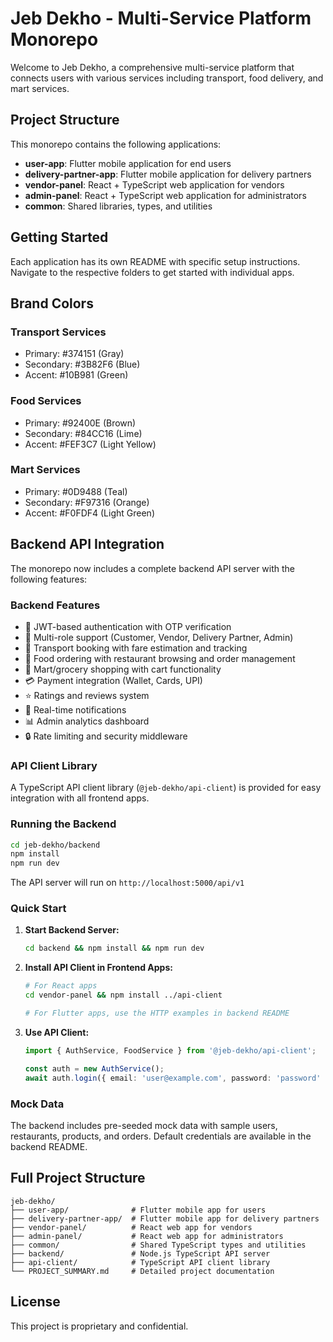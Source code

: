 # Jeb Dekho - Multi-Service Platform Monorepo

Welcome to Jeb Dekho, a comprehensive multi-service platform that connects users with various services including transport, food delivery, and mart services.

## Project Structure

This monorepo contains the following applications:

- **user-app**: Flutter mobile application for end users
- **delivery-partner-app**: Flutter mobile application for delivery partners
- **vendor-panel**: React + TypeScript web application for vendors
- **admin-panel**: React + TypeScript web application for administrators
- **common**: Shared libraries, types, and utilities

## Getting Started

Each application has its own README with specific setup instructions. Navigate to the respective folders to get started with individual apps.

## Brand Colors

### Transport Services
- Primary: #374151 (Gray)
- Secondary: #3B82F6 (Blue)
- Accent: #10B981 (Green)

### Food Services
- Primary: #92400E (Brown)
- Secondary: #84CC16 (Lime)
- Accent: #FEF3C7 (Light Yellow)

### Mart Services
- Primary: #0D9488 (Teal)
- Secondary: #F97316 (Orange)
- Accent: #F0FDF4 (Light Green)

## Backend API Integration

The monorepo now includes a complete backend API server with the following features:

### Backend Features
- 🔐 JWT-based authentication with OTP verification
- 👥 Multi-role support (Customer, Vendor, Delivery Partner, Admin)  
- 🚗 Transport booking with fare estimation and tracking
- 🍕 Food ordering with restaurant browsing and order management
- 🛒 Mart/grocery shopping with cart functionality
- 💳 Payment integration (Wallet, Cards, UPI)
- ⭐ Ratings and reviews system
- 📱 Real-time notifications
- 📊 Admin analytics dashboard
- 🔒 Rate limiting and security middleware

### API Client Library

A TypeScript API client library (`@jeb-dekho/api-client`) is provided for easy integration with all frontend apps.

### Running the Backend

```bash
cd jeb-dekho/backend
npm install
npm run dev
```

The API server will run on `http://localhost:5000/api/v1`

### Quick Start

1. **Start Backend Server:**
   ```bash
   cd backend && npm install && npm run dev
   ```

2. **Install API Client in Frontend Apps:**
   ```bash
   # For React apps
   cd vendor-panel && npm install ../api-client
   
   # For Flutter apps, use the HTTP examples in backend README
   ```

3. **Use API Client:**
   ```typescript
   import { AuthService, FoodService } from '@jeb-dekho/api-client';
   
   const auth = new AuthService();
   await auth.login({ email: 'user@example.com', password: 'password' });
   ```

### Mock Data

The backend includes pre-seeded mock data with sample users, restaurants, products, and orders. Default credentials are available in the backend README.

## Full Project Structure

```
jeb-dekho/
├── user-app/              # Flutter mobile app for users
├── delivery-partner-app/  # Flutter mobile app for delivery partners
├── vendor-panel/          # React web app for vendors
├── admin-panel/           # React web app for administrators
├── common/                # Shared TypeScript types and utilities
├── backend/               # Node.js TypeScript API server
├── api-client/            # TypeScript API client library
└── PROJECT_SUMMARY.md     # Detailed project documentation
```

## License

This project is proprietary and confidential.